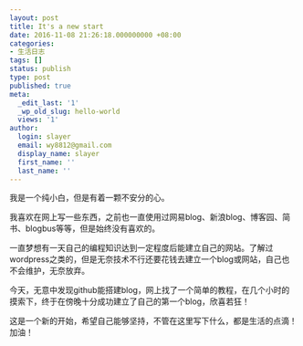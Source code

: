 ```yaml
---
layout: post
title: It's a new start
date: 2016-11-08 21:26:18.000000000 +08:00
categories:
- 生活日志
tags: []
status: publish
type: post
published: true
meta:
  _edit_last: '1'
  _wp_old_slug: hello-world
  views: '1'
author:
  login: slayer
  email: wy8812@gmail.com
  display_name: slayer
  first_name: ''
  last_name: ''
---
```


我是一个纯小白，但是有着一颗不安分的心。

我喜欢在网上写一些东西，之前也一直使用过网易blog、新浪blog、博客园、简书、blogbus等等，但是始终没有喜欢的。

一直梦想有一天自己的编程知识达到一定程度后能建立自己的网站。了解过wordpress之类的，但是无奈技术不行还要花钱去建立一个blog或网站，自己也不会维护，无奈放弃。

今天，无意中发现github能搭建blog，网上找了一个简单的教程，在几个小时的摸索下，终于在傍晚十分成功建立了自己的第一个blog，欣喜若狂！

这是一个新的开始，希望自己能够坚持，不管在这里写下什么，都是生活的点滴！加油！

<!-- more -->


